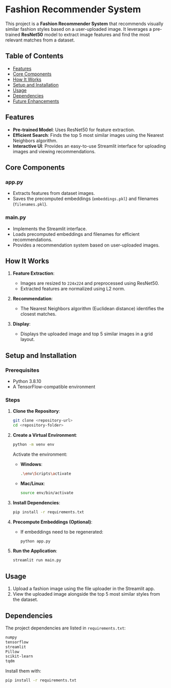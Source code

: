 # Fashion Recommender System

This project is a **Fashion Recommender System** that recommends visually similar fashion styles based on a user-uploaded image. It leverages a pre-trained **ResNet50** model to extract image features and find the most relevant matches from a dataset.

## Table of Contents
- [Features](#features)
- [Core Components](#core-components)
- [How It Works](#how-it-works)
- [Setup and Installation](#setup-and-installation)
- [Usage](#usage)
- [Dependencies](#dependencies)
- [Future Enhancements](#future-enhancements)

## Features
- **Pre-trained Model**: Uses ResNet50 for feature extraction.
- **Efficient Search**: Finds the top 5 most similar images using the Nearest Neighbors algorithm.
- **Interactive UI**: Provides an easy-to-use Streamlit interface for uploading images and viewing recommendations.

## Core Components

### app.py
- Extracts features from dataset images.
- Saves the precomputed embeddings (`embeddings.pkl`) and filenames (`filenames.pkl`).

### main.py
- Implements the Streamlit interface.
- Loads precomputed embeddings and filenames for efficient recommendations.
- Provides a recommendation system based on user-uploaded images.

## How It Works

1. **Feature Extraction**:
   - Images are resized to `224x224` and preprocessed using ResNet50.
   - Extracted features are normalized using L2 norm.

2. **Recommendation**:
   - The Nearest Neighbors algorithm (Euclidean distance) identifies the closest matches.

3. **Display**:
   - Displays the uploaded image and top 5 similar images in a grid layout.

## Setup and Installation

### Prerequisites
- Python 3.8.10
- A TensorFlow-compatible environment

### Steps

1. **Clone the Repository**:
   ```bash
   git clone <repository-url>
   cd <repository-folder>
   ```

2. **Create a Virtual Environment**:
   ```bash
   python -m venv env
   ```
   Activate the environment:
   - **Windows**:
     ```bash
     .\env\Scripts\activate
     ```
   - **Mac/Linux**:
     ```bash
     source env/bin/activate
     ```

3. **Install Dependencies**:
   ```bash
   pip install -r requirements.txt
   ```

4. **Precompute Embeddings (Optional)**:
   - If embeddings need to be regenerated:
     ```bash
     python app.py
     ```

5. **Run the Application**:
   ```bash
   streamlit run main.py
   ```

## Usage

1. Upload a fashion image using the file uploader in the Streamlit app.
2. View the uploaded image alongside the top 5 most similar styles from the dataset.
## Dependencies

The project dependencies are listed in `requirements.txt`:

```txt
numpy
tensorflow
streamlit
Pillow
scikit-learn
tqdm
```
Install them with:
```bash
pip install -r requirements.txt
```

